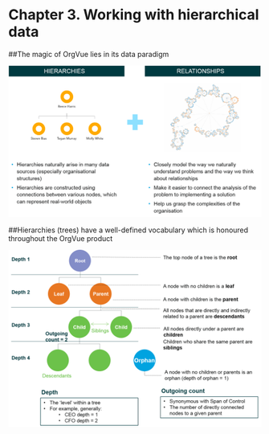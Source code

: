 # Chapter 3. Working with hierarchical data

##The magic of OrgVue lies in its data paradigm

![](3I-001.dataparadigm.png)

##Hierarchies (trees) have a well-defined vocabulary which is honoured throughout the OrgVue product

![](3I-002.hierarchies.png)